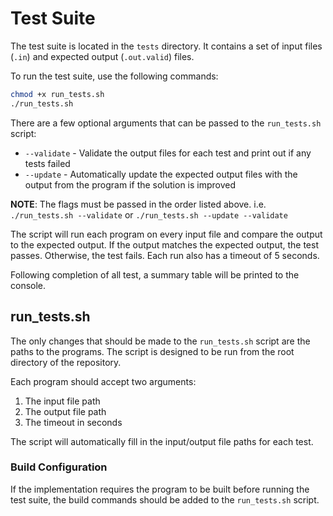 # Test Suite

The test suite is located in the `tests` directory. It contains a set of input files (`.in`) and expected output (`.out.valid`) files.

To run the test suite, use the following commands:

```bash
chmod +x run_tests.sh
./run_tests.sh
```

There are a few optional arguments that can be passed to the `run_tests.sh` script:

- `--validate` - Validate the output files for each test and print out if any tests failed
- `--update` - Automatically update the expected output files with the output from the program if the solution is improved

**NOTE**: The flags must be passed in the order listed above. i.e. `./run_tests.sh --validate` or `./run_tests.sh --update --validate`

The script will run each program on every input file and compare the output to the expected output. If the output matches the expected output, the test passes. Otherwise, the test fails. Each run also has a timeout of 5 seconds.

Following completion of all test, a summary table will be printed to the console.

## run_tests.sh

The only changes that should be made to the `run_tests.sh` script are the paths to the programs. The script is designed to be run from the root directory of the repository.

Each program should accept two arguments:

1. The input file path
2. The output file path
3. The timeout in seconds

The script will automatically fill in the input/output file paths for each test.

### Build Configuration

If the implementation requires the program to be built before running the test suite, the build commands should be added to the `run_tests.sh` script.
